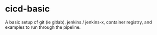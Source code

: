 # cicd-basic
A basic setup of git (ie gitlab), jenkins / jenkins-x, container registry, and examples to run through the pipeline.
